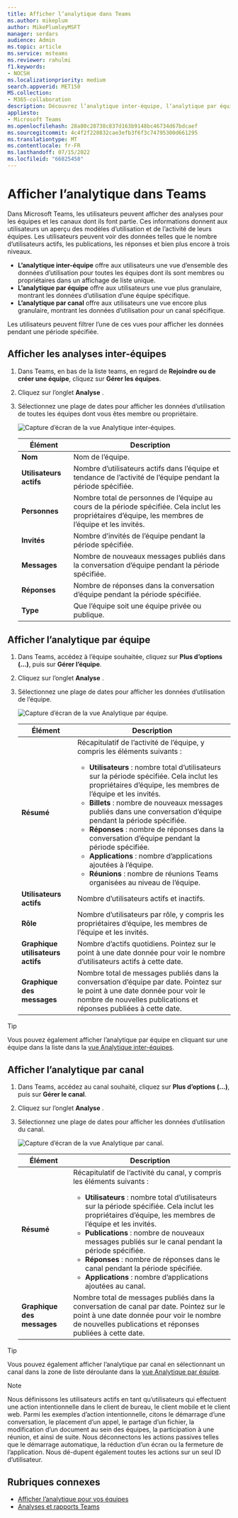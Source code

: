 ```yaml
---
title: Afficher l’analytique dans Teams
ms.author: mikeplum
author: MikePlumleyMSFT
manager: serdars
audience: Admin
ms.topic: article
ms.service: msteams
ms.reviewer: rahulmi
f1.keywords:
- NOCSH
ms.localizationpriority: medium
search.appverid: MET150
MS.collection:
- M365-collaboration
description: Découvrez l’analytique inter-équipe, l’analytique par équipe et l’analytique par canal dans Teams, qui permettent aux utilisateurs de voir les données d’utilisation pour les équipes ou les canaux dont ils font partie.
appliesto:
- Microsoft Teams
ms.openlocfilehash: 28a80c28738c837d163b9148bc46734d67bdcaef
ms.sourcegitcommit: 4c4f2f220832cae3efb3f6f3c74795300d661295
ms.translationtype: MT
ms.contentlocale: fr-FR
ms.lasthandoff: 07/15/2022
ms.locfileid: "66825458"
---
```

# <a name="view-analytics-in-teams"></a>Afficher l’analytique dans Teams

Dans Microsoft Teams, les utilisateurs peuvent afficher des analyses pour les équipes et les canaux dont ils font partie. Ces informations donnent aux utilisateurs un aperçu des modèles d’utilisation et de l’activité de leurs équipes. Les utilisateurs peuvent voir des données telles que le nombre d’utilisateurs actifs, les publications, les réponses et bien plus encore à trois niveaux.

- **L’analytique inter-équipe** offre aux utilisateurs une vue d’ensemble des données d’utilisation pour toutes les équipes dont ils sont membres ou propriétaires dans un affichage de liste unique.
- **L’analytique par équipe** offre aux utilisateurs une vue plus granulaire, montrant les données d’utilisation d’une équipe spécifique.
- **L’analytique par canal** offre aux utilisateurs une vue encore plus granulaire, montrant les données d’utilisation pour un canal spécifique.

Les utilisateurs peuvent filtrer l’une de ces vues pour afficher les données pendant une période spécifiée.

## <a name="view-cross-team-analytics"></a>Afficher les analyses inter-équipes

1. Dans Teams, en bas de la liste teams, en regard de **Rejoindre ou de créer une équipe**, cliquez sur **Gérer les équipes**.
2. Cliquez sur l’onglet **Analyse** .
3. Sélectionnez une plage de dates pour afficher les données d’utilisation de toutes les équipes dont vous êtes membre ou propriétaire.

    ![Capture d’écran de la vue Analytique inter-équipes.](../media/view-analytics-cross-team.png)

    |Élément |Description  |
    |--------|-------------|
    |**Nom**   |Nom de l’équipe. |
    |**Utilisateurs actifs**   |Nombre d’utilisateurs actifs dans l’équipe et tendance de l’activité de l’équipe pendant la période spécifiée.
    |**Personnes**   |Nombre total de personnes de l’équipe au cours de la période spécifiée. Cela inclut les propriétaires d’équipe, les membres de l’équipe et les invités.|
    |**Invités**   |Nombre d’invités de l’équipe pendant la période spécifiée. |
    |**Messages**   |Nombre de nouveaux messages publiés dans la conversation d’équipe pendant la période spécifiée. |
    |**Réponses**   |Nombre de réponses dans la conversation d’équipe pendant la période spécifiée. |
    |**Type**   |Que l’équipe soit une équipe privée ou publique.|

## <a name="view-per-team-analytics"></a>Afficher l’analytique par équipe

1. Dans Teams, accédez à l’équipe souhaitée, cliquez sur **Plus d’options (...)**, puis sur **Gérer l’équipe**.
2. Cliquez sur l’onglet **Analyse** .
4. Sélectionnez une plage de dates pour afficher les données d’utilisation de l’équipe.  

    ![Capture d’écran de la vue Analytique par équipe.](../media/view-analytics-per-team.png)

    |Élément |Description  |
    |--------|-------------|
    |**Résumé**   |Récapitulatif de l’activité de l’équipe, y compris les éléments suivants :<ul><li>**Utilisateurs** : nombre total d’utilisateurs sur la période spécifiée. Cela inclut les propriétaires d’équipe, les membres de l’équipe et les invités.</li> <li>**Billets** : nombre de nouveaux messages publiés dans une conversation d’équipe pendant la période spécifiée.</li><li>**Réponses** : nombre de réponses dans la conversation d’équipe pendant la période spécifiée.</li> <li>**Applications** : nombre d’applications ajoutées à l’équipe.</li><li>**Réunions** : nombre de réunions Teams organisées au niveau de l’équipe.</li> </ul> |
    |**Utilisateurs actifs**   |Nombre d’utilisateurs actifs et inactifs.|
    |**Rôle**   |Nombre d’utilisateurs par rôle, y compris les propriétaires d’équipe, les membres de l’équipe et les invités.|
    |**Graphique utilisateurs actifs**  |Nombre d’actifs quotidiens. Pointez sur le point à une date donnée pour voir le nombre d’utilisateurs actifs à cette date.|
    |**Graphique des messages**  |Nombre total de messages publiés dans la conversation d’équipe par date. Pointez sur le point à une date donnée pour voir le nombre de nouvelles publications et réponses publiées à cette date.|

> [!TIP]
> Vous pouvez également afficher l’analytique par équipe en cliquant sur une équipe dans la liste dans la [vue Analytique inter-équipes](#view-cross-team-analytics).

## <a name="view-per-channel-analytics"></a>Afficher l’analytique par canal

1. Dans Teams, accédez au canal souhaité, cliquez sur **Plus d’options (...)**, puis sur **Gérer le canal**.
2. Cliquez sur l’onglet **Analyse** .
3. Sélectionnez une plage de dates pour afficher les données d’utilisation du canal.  

    ![Capture d’écran de la vue Analytique par canal.](../media/view-analytics-per-channel.png)

    |Élément |Description  |
    |--------|-------------|
    |**Résumé**   |Récapitulatif de l’activité du canal, y compris les éléments suivants :<ul><li>**Utilisateurs** : nombre total d’utilisateurs sur la période spécifiée. Cela inclut les propriétaires d’équipe, les membres de l’équipe et les invités.</li> <li>**Publications** : nombre de nouveaux messages publiés sur le canal pendant la période spécifiée.</li><li>**Réponses** : nombre de réponses dans le canal pendant la période spécifiée.</li> <li>**Applications** : nombre d’applications ajoutées au canal.</li> </ul> |
    |**Graphique des messages**  |Nombre total de messages publiés dans la conversation de canal par date. Pointez sur le point à une date donnée pour voir le nombre de nouvelles publications et réponses publiées à cette date.|

> [!TIP]
> Vous pouvez également afficher l’analytique par canal en sélectionnant un canal dans la zone de liste déroulante dans la [vue Analytique par équipe](#view-per-team-analytics).
    
> [!NOTE]
> Nous définissons les utilisateurs actifs en tant qu’utilisateurs qui effectuent une action intentionnelle dans le client de bureau, le client mobile et le client web. Parmi les exemples d’action intentionnelle, citons le démarrage d’une conversation, le placement d’un appel, le partage d’un fichier, la modification d’un document au sein des équipes, la participation à une réunion, et ainsi de suite. Nous déconnectons les actions passives telles que le démarrage automatique, la réduction d’un écran ou la fermeture de l’application. Nous dé-dupent également toutes les actions sur un seul ID d’utilisateur.

## <a name="related-topics"></a>Rubriques connexes

- [Afficher l’analytique pour vos équipes](https://support.office.com/article/view-analytics-for-your-teams-5b8ad4b1-af34-4217-aff4-cd11a820b56b)
- [Analyses et rapports Teams](teams-reporting-reference.md)